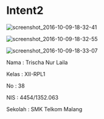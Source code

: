 # Intent2

![screenshot_2016-10-09-18-32-41](https://cloud.githubusercontent.com/assets/22192029/19220499/76141a5a-8e58-11e6-9569-0549fac86cdb.png)

![screenshot_2016-10-09-18-32-55](https://cloud.githubusercontent.com/assets/22192029/19220500/7615ed6c-8e58-11e6-8265-2259b17ad1be.png)

![screenshot_2016-10-09-18-33-07](https://cloud.githubusercontent.com/assets/22192029/19220501/7617936a-8e58-11e6-855c-d2b94be35a1a.png)

Nama : Trischa Nur Laila

Kelas : XII-RPL1

No : 38

NIS : 4454/1352.063

Sekolah : SMK Telkom Malang
